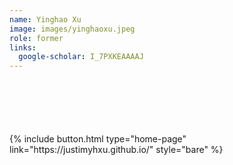 ```yaml
---
name: Yinghao Xu
image: images/yinghaoxu.jpeg
role: former
links:
  google-scholar: I_7PXKEAAAAJ
---
```


<div style="margin-top: 100px">
  {% include button.html type="home-page" link="https://justimyhxu.github.io/" style="bare" %}
</div>